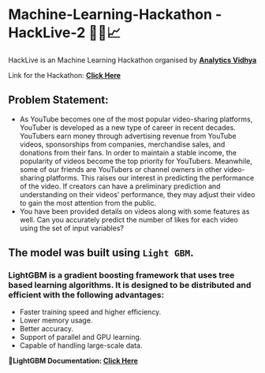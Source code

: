 # Machine-Learning-Hackathon - HackLive-2 👨‍💻📈

HackLive is an Machine Learning Hackathon organised by <a href = "https://datahack.analyticsvidhya.com/contest/all/"><strong>Analytics Vidhya</strong></a> 

Link for the Hackathon: <a href = "https://datahack.analyticsvidhya.com/contest/hacklive-2-guided-community-hackathon/#About"><strong>Click Here</strong></a> 

## Problem Statement:

* As YouTube becomes one of the most popular video-sharing platforms, YouTuber is developed as a new type of career in recent decades. YouTubers earn money through advertising revenue from YouTube videos, sponsorships from companies, merchandise sales, and donations from their fans. In order to maintain a stable income, the popularity of videos become the top priority for YouTubers. Meanwhile, some of our friends are YouTubers or channel owners in other video-sharing platforms. This raises our interest in predicting the performance of the video. If creators can have a preliminary prediction and understanding on their videos’ performance, they may adjust their video to gain the most attention from the public.
* You have been provided details on videos along with some features as well. Can you accurately predict the number of likes for each video using the set of input variables?

## The model was built using <code>Light GBM</code>.
### LightGBM is a gradient boosting framework that uses tree based learning algorithms. It is designed to be distributed and efficient with the following advantages:

* Faster training speed and higher efficiency.
* Lower memory usage.
* Better accuracy.
* Support of parallel and GPU learning.
* Capable of handling large-scale data.

<strong>📙LightGBM Documentation: <a href="https://lightgbm.readthedocs.io/en/latest/">Click Here</a></strong> 
